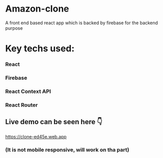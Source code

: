 # Amazon-clone

A front end based react app which is backed by firebase for the backend purpose 

# Key techs used:

### React
### Firebase
### React Context API
### React Router

## Live demo can be seen here 👇

https://clone-ed45e.web.app

### (It is not mobile responsive, will work on tha part)


